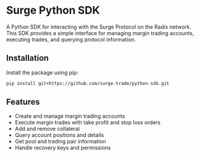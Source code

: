 # Surge Python SDK

A Python SDK for interacting with the Surge Protocol on the Radix network. This SDK provides a simple interface for managing margin trading accounts, executing trades, and querying protocol information.

## Installation

Install the package using pip:

```bash
pip install git+https://github.com/surge-trade/python-sdk.git
```

## Features

- Create and manage margin trading accounts
- Execute margin trades with take profit and stop loss orders
- Add and remove collateral
- Query account positions and details
- Get pool and trading pair information
- Handle recovery keys and permissions
